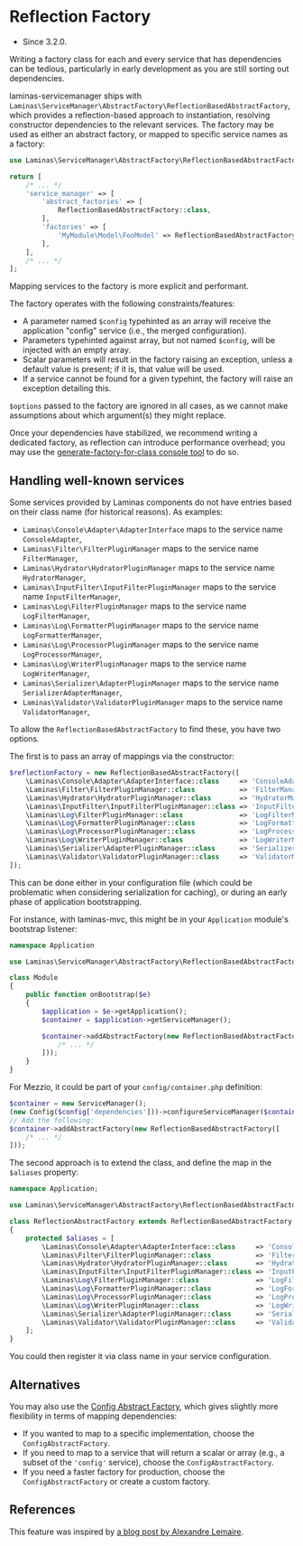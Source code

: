 # Reflection Factory

- Since 3.2.0.

Writing a factory class for each and every service that has dependencies
can be tedious, particularly in early development as you are still sorting
out dependencies.

laminas-servicemanager ships with `Laminas\ServiceManager\AbstractFactory\ReflectionBasedAbstractFactory`,
which provides a reflection-based approach to instantiation, resolving
constructor dependencies to the relevant services. The factory may be used as
either an abstract factory, or mapped to specific service names as a factory:

```php
use Laminas\ServiceManager\AbstractFactory\ReflectionBasedAbstractFactory;

return [
    /* ... */
    'service_manager' => [
        'abstract_factories' => [
            ReflectionBasedAbstractFactory::class,
        ],
        'factories' => [
            'MyModule\Model\FooModel' => ReflectionBasedAbstractFactory::class,
        ],
    ],
    /* ... */
];
```

Mapping services to the factory is more explicit and performant.

The factory operates with the following constraints/features:

- A parameter named `$config` typehinted as an array will receive the
  application "config" service (i.e., the merged configuration).
- Parameters typehinted against array, but not named `$config`, will
  be injected with an empty array.
- Scalar parameters will result in the factory raising an exception,
  unless a default value is present; if it is, that value will be used.
- If a service cannot be found for a given typehint, the factory will
  raise an exception detailing this.

`$options` passed to the factory are ignored in all cases, as we cannot
make assumptions about which argument(s) they might replace.

Once your dependencies have stabilized, we recommend writing a dedicated
factory, as reflection can introduce performance overhead; you may use the
[generate-factory-for-class console tool](console-tools.md#generate-factory-for-class)
to do so.

## Handling well-known services

Some services provided by Laminas components do not have
entries based on their class name (for historical reasons). As examples:

- `Laminas\Console\Adapter\AdapterInterface` maps to the service name `ConsoleAdapter`,
- `Laminas\Filter\FilterPluginManager` maps to the service name `FilterManager`,
- `Laminas\Hydrator\HydratorPluginManager` maps to the service name `HydratorManager`,
- `Laminas\InputFilter\InputFilterPluginManager` maps to the service name `InputFilterManager`,
- `Laminas\Log\FilterPluginManager` maps to the service name `LogFilterManager`,
- `Laminas\Log\FormatterPluginManager` maps to the service name `LogFormatterManager`,
- `Laminas\Log\ProcessorPluginManager` maps to the service name `LogProcessorManager`,
- `Laminas\Log\WriterPluginManager` maps to the service name `LogWriterManager`,
- `Laminas\Serializer\AdapterPluginManager` maps to the service name `SerializerAdapterManager`,
- `Laminas\Validator\ValidatorPluginManager` maps to the service name `ValidatorManager`,

To allow the `ReflectionBasedAbstractFactory` to find these, you have two
options.

The first is to pass an array of mappings via the constructor:

```php
$reflectionFactory = new ReflectionBasedAbstractFactory([
    \Laminas\Console\Adapter\AdapterInterface::class     => 'ConsoleAdapter',
    \Laminas\Filter\FilterPluginManager::class           => 'FilterManager',
    \Laminas\Hydrator\HydratorPluginManager::class       => 'HydratorManager',
    \Laminas\InputFilter\InputFilterPluginManager::class => 'InputFilterManager',
    \Laminas\Log\FilterPluginManager::class              => 'LogFilterManager',
    \Laminas\Log\FormatterPluginManager::class           => 'LogFormatterManager',
    \Laminas\Log\ProcessorPluginManager::class           => 'LogProcessorManager',
    \Laminas\Log\WriterPluginManager::class              => 'LogWriterManager',
    \Laminas\Serializer\AdapterPluginManager::class      => 'SerializerAdapterManager',
    \Laminas\Validator\ValidatorPluginManager::class     => 'ValidatorManager',
]);
```

This can be done either in your configuration file (which could be problematic
when considering serialization for caching), or during an early phase of
application bootstrapping.

For instance, with laminas-mvc, this might be in your `Application` module's
bootstrap listener:

```php
namespace Application

use Laminas\ServiceManager\AbstractFactory\ReflectionBasedAbstractFactory;

class Module
{
    public function onBootstrap($e)
    {
        $application = $e->getApplication();
        $container = $application->getServiceManager();

        $container->addAbstractFactory(new ReflectionBasedAbstractFactory([
            /* ... */
        ]));
    }
}
```

For Mezzio, it could be part of your `config/container.php` definition:

```php
$container = new ServiceManager();
(new Config($config['dependencies']))->configureServiceManager($container);
// Add the following:
$container->addAbstractFactory(new ReflectionBasedAbstractFactory([
    /* ... */
]));
```

The second approach is to extend the class, and define the map in the
`$aliases` property:

```php
namespace Application;

use Laminas\ServiceManager\AbstractFactory\ReflectionBasedAbstractFactory;

class ReflectionAbstractFactory extends ReflectionBasedAbstractFactory
{
    protected $aliases = [
        \Laminas\Console\Adapter\AdapterInterface::class     => 'ConsoleAdapter',
        \Laminas\Filter\FilterPluginManager::class           => 'FilterManager',
        \Laminas\Hydrator\HydratorPluginManager::class       => 'HydratorManager',
        \Laminas\InputFilter\InputFilterPluginManager::class => 'InputFilterManager',
        \Laminas\Log\FilterPluginManager::class              => 'LogFilterManager',
        \Laminas\Log\FormatterPluginManager::class           => 'LogFormatterManager',
        \Laminas\Log\ProcessorPluginManager::class           => 'LogProcessorManager',
        \Laminas\Log\WriterPluginManager::class              => 'LogWriterManager',
        \Laminas\Serializer\AdapterPluginManager::class      => 'SerializerAdapterManager',
        \Laminas\Validator\ValidatorPluginManager::class     => 'ValidatorManager',
    ];
}
```

You could then register it via class name in your service configuration.

## Alternatives

You may also use the [Config Abstract Factory](config-abstract-factory.md),
which gives slightly more flexibility in terms of mapping dependencies:

- If you wanted to map to a specific implementation, choose the
  `ConfigAbstractFactory`.
- If you need to map to a service that will return a scalar or array (e.g., a
  subset of the `'config'` service), choose the `ConfigAbstractFactory`.
- If you need a faster factory for production, choose the
  `ConfigAbstractFactory` or create a custom factory.

## References

This feature was inspired by [a blog post by Alexandre Lemaire](http://circlical.com/blog/2016/3/9/preparing-for-zend-f).
